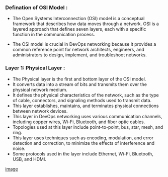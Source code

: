 ### Defination of OSI Model :
- The Open Systems Interconnection (OSI) model is a conceptual framework that describes how data moves through a network. OSI is a layered approach that defines seven layers, each with a specific function in the communication process.

- The OSI model is crucial in DevOps networking because it provides a common reference point for network architects, engineers, and administrators to design, implement, and troubleshoot networks.


### Layer 1: Physical Layer :
- The Physical layer is the first and bottom layer of the OSI model.
- It converts data into a stream of bits and transmits them over the physical network medium.
- It defines the physical characteristics of the network, such as the type of cable, connectors, and signaling methods used to transmit data.
- This layer establishes, maintains, and terminates physical connections between network devices.
- This layer in DevOps networking uses various communication channels, including copper wires, Wi-Fi, Bluetooth, and fiber optic cables.
- Topologies used at this layer include point-to-point, bus, star, mesh, and ring.
- This layer uses techniques such as encoding, modulation, and error detection and correction, to minimize the effects of interference and noise.
- Some protocols used in the layer include Ethernet, Wi-Fi, Bluetooth, USB, and HDMI.

[image](/resources_img/physical-layer-of-osi-model%20(3).webp)